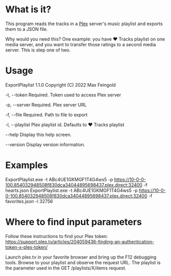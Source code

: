﻿# What is it?

This program reads the tracks in a [Plex](https://www.plex.tv) server's music playlist and exports them to a JSON file.

Why would you need this? One example: you have ❤️ Tracks playlist on one media server, and you want to transfer those ratings to a second media server. This is step one of two.

# Usage

ExportPlaylist 1.1.0
Copyright (C) 2022 Max Feingold

  -t, --token     Required. Token used to access Plex server

  -p, --server    Required. Plex server URL

  -f, --file      Required. Path to file to export

  -l, --playlist  Plex playlist id. Defaults to ❤️ Tracks playlist

  --help          Display this help screen.

  --version       Display version information.
  
# Examples
  
ExportPlaylist.exe -t ABc4UE1GKMGF1T4G4ws5 -p https://10-0-0-100.854032948508f830dca34044895698437.plex.direct:32400 -f hearts.json
ExportPlaylist.exe -t ABc4UE1GKMGF1T4G4ws5 -p https://10-0-0-100.854032948508f830dca34044895698437.plex.direct:32400 -f favorites.json -l 32756

# Where to find input parameters

Follow these instructions to find your Plex token: https://support.plex.tv/articles/204059436-finding-an-authentication-token-x-plex-token/

Launch plex.tv in your favorite browser and bring up the F12 debugging tools. Browse to your playlist and observe the request URL. The playlist is the parameter used in the GET /playlists/X/items request.

